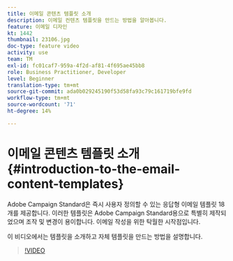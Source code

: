 ```yaml
---
title: 이메일 콘텐츠 템플릿 소개
description: 이메일 컨텐츠 템플릿을 만드는 방법을 알아봅니다.
feature: 이메일 디자인
kt: 1442
thumbnail: 23106.jpg
doc-type: feature video
activity: use
team: TM
exl-id: fc01caf7-959a-4f2d-af81-4f695ae45bb8
role: Business Practitioner, Developer
level: Beginner
translation-type: tm+mt
source-git-commit: ada0b029245190f53d58fa93c79c161719bfe9fd
workflow-type: tm+mt
source-wordcount: '71'
ht-degree: 14%

---
```


# 이메일 콘텐츠 템플릿 소개 {#introduction-to-the-email-content-templates}

Adobe Campaign Standard은 즉시 사용자 정의할 수 있는 응답형 이메일 템플릿 18개를 제공합니다. 이러한 템플릿은 Adobe Campaign Standard용으로 특별히 제작되었으며 조작 및 변경이 용이합니다. 이메일 작성을 위한 탁월한 시작점입니다.

이 비디오에서는 템플릿을 소개하고 자체 템플릿을 만드는 방법을 설명합니다.

>[!VIDEO](https://video.tv.adobe.com/v/23106?quality=12)
